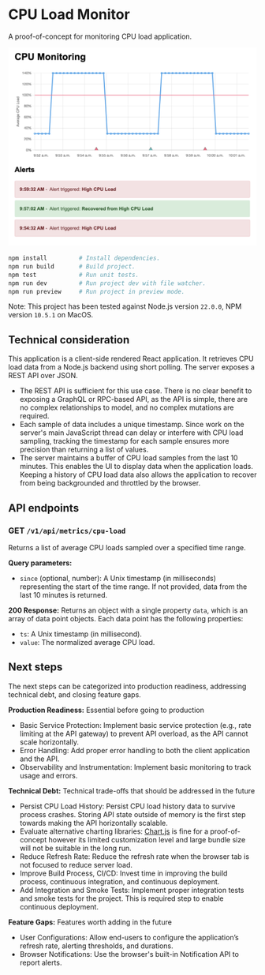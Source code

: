 # CPU Load Monitor

A proof-of-concept for monitoring CPU load application.

![Application Screenshot](./assets/screenshot.png)

```sh
npm install         # Install dependencies.
npm run build       # Build project.
npm test            # Run unit tests.
npm run dev         # Run project dev with file watcher.
npm run preview     # Run project in preview mode.
```

Note: This project has been tested against Node.js version `22.0.0`, NPM version `10.5.1` on MacOS.

## Technical consideration

This application is a client-side rendered React application. It retrieves CPU load data from a Node.js backend using short polling. The server exposes a REST API over JSON.

- The REST API is sufficient for this use case. There is no clear benefit to exposing a GraphQL or RPC-based API, as the API is simple, there are no complex relationships to model, and no complex mutations are required.
- Each sample of data includes a unique timestamp. Since work on the server's main JavaScript thread can delay or interfere with CPU load sampling, tracking the timestamp for each sample ensures more precision than returning a list of values.
- The server maintains a buffer of CPU load samples from the last 10 minutes. This enables the UI to display data when the application loads. Keeping a history of CPU load data also allows the application to recover from being backgrounded and throttled by the browser.

## API endpoints

### GET `/v1/api/metrics/cpu-load`

Returns a list of average CPU loads sampled over a specified time range.

**Query parameters:**

- `since` (optional, number): A Unix timestamp (in milliseconds) representing the start of the time range. If not provided, data from the last 10 minutes is returned.

**200 Response:**
Returns an object with a single property `data`, which is an array of data point objects. Each data point has the following properties:

- `ts`: A Unix timestamp (in millisecond).
- `value`: The normalized average CPU load.

## Next steps

The next steps can be categorized into production readiness, addressing technical debt, and closing feature gaps.

**Production Readiness:** Essential before going to production

- Basic Service Protection: Implement basic service protection (e.g., rate limiting at the API gateway) to prevent API overload, as the API cannot scale horizontally.
- Error Handling: Add proper error handling to both the client application and the API.
- Observability and Instrumentation: Implement basic monitoring to track usage and errors.

**Technical Debt:** Technical trade-offs that should be addressed in the future

- Persist CPU Load History: Persist CPU load history data to survive process crashes. Storing API state outside of memory is the first step towards making the API horizontally scalable.
- Evaluate alternative charting libraries: [Chart.js](https://www.chartjs.org/) is fine for a proof-of-concept however its limited customization level and large bundle size will not be suitable in the long run.
- Reduce Refresh Rate: Reduce the refresh rate when the browser tab is not focused to reduce server load.
- Improve Build Process, CI/CD: Invest time in improving the build process, continuous integration, and continuous deployment.
- Add Integration and Smoke Tests: Implement proper integration tests and smoke tests for the project. This is required step to enable continuous deployment.

**Feature Gaps:** Features worth adding in the future

- User Configurations: Allow end-users to configure the application’s refresh rate, alerting thresholds, and durations.
- Browser Notifications: Use the browser's built-in Notification API to report alerts.
